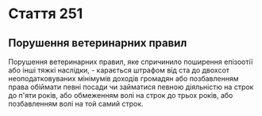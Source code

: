 Cтаття 251
====
Порушення ветеринарних правил
----
Порушення ветеринарних правил, яке спричинило поширення епізоотії або інші тяжкі наслідки, -
карається штрафом від ста до двохсот неоподатковуваних мінімумів доходів громадян або позбавленням права обіймати певні посади чи займатися певною діяльністю на строк до п'яти років, або обмеженням волі на строк до трьох років, або позбавленням волі на той самий строк.
